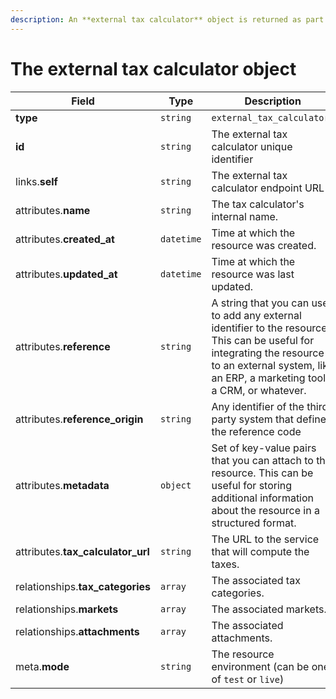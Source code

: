 ```yaml
---
description: An **external tax calculator** object is returned as part of the response body of each successful list, retrieve, create or update API call.
---
```


# The external tax calculator object

| Field          | Type     | Description                                  |
| -------------- | -------- | -------------------------------------------- |
| **type**       | `string` | `external_tax_calculators`                        |
| **id**         | `string` | The external tax calculator unique identifier  |
| links.**self** | `string` | The external tax calculator endpoint URL       |
| attributes.**name** | `string` | The tax calculator's internal name. |
| attributes.**created_at** | `datetime` | Time at which the resource was created. |
| attributes.**updated_at** | `datetime` | Time at which the resource was last updated. |
| attributes.**reference** | `string` | A string that you can use to add any external identifier to the resource. This can be useful for integrating the resource to an external system, like an ERP, a marketing tool, a CRM, or whatever. |
| attributes.**reference_origin** | `string` | Any identifier of the third party system that defines the reference code |
| attributes.**metadata** | `object` | Set of key-value pairs that you can attach to the resource. This can be useful for storing additional information about the resource in a structured format. |
| attributes.**tax_calculator_url** | `string` | The URL to the service that will compute the taxes. |
| relationships.**tax_categories** | `array` | The associated tax categories. |
| relationships.**markets** | `array` | The associated markets. |
| relationships.**attachments** | `array` | The associated attachments. |
| meta.**mode** | `string` | The resource environment \(can be one of `test` or `live`\) |

